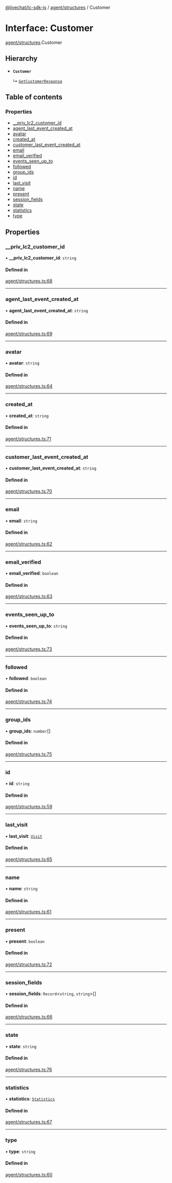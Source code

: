 [@livechat/lc-sdk-js](../README.md) / [agent/structures](../modules/agent_structures.md) / Customer

# Interface: Customer

[agent/structures](../modules/agent_structures.md).Customer

## Hierarchy

- **`Customer`**

  ↳ [`GetCustomerResponse`](agent_structures.GetCustomerResponse.md)

## Table of contents

### Properties

- [\_\_priv\_lc2\_customer\_id](agent_structures.Customer.md#__priv_lc2_customer_id)
- [agent\_last\_event\_created\_at](agent_structures.Customer.md#agent_last_event_created_at)
- [avatar](agent_structures.Customer.md#avatar)
- [created\_at](agent_structures.Customer.md#created_at)
- [customer\_last\_event\_created\_at](agent_structures.Customer.md#customer_last_event_created_at)
- [email](agent_structures.Customer.md#email)
- [email\_verified](agent_structures.Customer.md#email_verified)
- [events\_seen\_up\_to](agent_structures.Customer.md#events_seen_up_to)
- [followed](agent_structures.Customer.md#followed)
- [group\_ids](agent_structures.Customer.md#group_ids)
- [id](agent_structures.Customer.md#id)
- [last\_visit](agent_structures.Customer.md#last_visit)
- [name](agent_structures.Customer.md#name)
- [present](agent_structures.Customer.md#present)
- [session\_fields](agent_structures.Customer.md#session_fields)
- [state](agent_structures.Customer.md#state)
- [statistics](agent_structures.Customer.md#statistics)
- [type](agent_structures.Customer.md#type)

## Properties

### \_\_priv\_lc2\_customer\_id

• **\_\_priv\_lc2\_customer\_id**: `string`

#### Defined in

[agent/structures.ts:68](https://github.com/livechat/lc-sdk-js/blob/4da1eb6/src/agent/structures.ts#L68)

___

### agent\_last\_event\_created\_at

• **agent\_last\_event\_created\_at**: `string`

#### Defined in

[agent/structures.ts:69](https://github.com/livechat/lc-sdk-js/blob/4da1eb6/src/agent/structures.ts#L69)

___

### avatar

• **avatar**: `string`

#### Defined in

[agent/structures.ts:64](https://github.com/livechat/lc-sdk-js/blob/4da1eb6/src/agent/structures.ts#L64)

___

### created\_at

• **created\_at**: `string`

#### Defined in

[agent/structures.ts:71](https://github.com/livechat/lc-sdk-js/blob/4da1eb6/src/agent/structures.ts#L71)

___

### customer\_last\_event\_created\_at

• **customer\_last\_event\_created\_at**: `string`

#### Defined in

[agent/structures.ts:70](https://github.com/livechat/lc-sdk-js/blob/4da1eb6/src/agent/structures.ts#L70)

___

### email

• **email**: `string`

#### Defined in

[agent/structures.ts:62](https://github.com/livechat/lc-sdk-js/blob/4da1eb6/src/agent/structures.ts#L62)

___

### email\_verified

• **email\_verified**: `boolean`

#### Defined in

[agent/structures.ts:63](https://github.com/livechat/lc-sdk-js/blob/4da1eb6/src/agent/structures.ts#L63)

___

### events\_seen\_up\_to

• **events\_seen\_up\_to**: `string`

#### Defined in

[agent/structures.ts:73](https://github.com/livechat/lc-sdk-js/blob/4da1eb6/src/agent/structures.ts#L73)

___

### followed

• **followed**: `boolean`

#### Defined in

[agent/structures.ts:74](https://github.com/livechat/lc-sdk-js/blob/4da1eb6/src/agent/structures.ts#L74)

___

### group\_ids

• **group\_ids**: `number`[]

#### Defined in

[agent/structures.ts:75](https://github.com/livechat/lc-sdk-js/blob/4da1eb6/src/agent/structures.ts#L75)

___

### id

• **id**: `string`

#### Defined in

[agent/structures.ts:59](https://github.com/livechat/lc-sdk-js/blob/4da1eb6/src/agent/structures.ts#L59)

___

### last\_visit

• **last\_visit**: [`Visit`](agent_structures.Visit.md)

#### Defined in

[agent/structures.ts:65](https://github.com/livechat/lc-sdk-js/blob/4da1eb6/src/agent/structures.ts#L65)

___

### name

• **name**: `string`

#### Defined in

[agent/structures.ts:61](https://github.com/livechat/lc-sdk-js/blob/4da1eb6/src/agent/structures.ts#L61)

___

### present

• **present**: `boolean`

#### Defined in

[agent/structures.ts:72](https://github.com/livechat/lc-sdk-js/blob/4da1eb6/src/agent/structures.ts#L72)

___

### session\_fields

• **session\_fields**: `Record`<`string`, `string`\>[]

#### Defined in

[agent/structures.ts:66](https://github.com/livechat/lc-sdk-js/blob/4da1eb6/src/agent/structures.ts#L66)

___

### state

• **state**: `string`

#### Defined in

[agent/structures.ts:76](https://github.com/livechat/lc-sdk-js/blob/4da1eb6/src/agent/structures.ts#L76)

___

### statistics

• **statistics**: [`Statistics`](agent_structures.Statistics.md)

#### Defined in

[agent/structures.ts:67](https://github.com/livechat/lc-sdk-js/blob/4da1eb6/src/agent/structures.ts#L67)

___

### type

• **type**: `string`

#### Defined in

[agent/structures.ts:60](https://github.com/livechat/lc-sdk-js/blob/4da1eb6/src/agent/structures.ts#L60)

